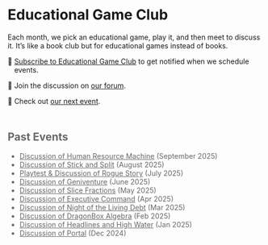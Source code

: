 <style>
  .emoji-paragraph {
    display: flex;
    margin-bottom: 1em;
  }

  .emoji-paragraph .emoji {
    flex: 0;
  }

  .emoji-paragraph .description {
    flex: 1;
  }
</style>

# Educational Game Club
Each month, we pick an educational game, play it, and then meet to discuss it. It’s like a book club but for educational games instead of books.

<div class="emoji-paragraph">
  <div class="emoji">🔔&nbsp;</div>
  <div class="description">
    <a href="https://forms.gle/zqG56ErXTdNzSTF6A">Subscribe to Educational Game Club</a> to get notified when we schedule events.
  </div>
</div>

<div class="emoji-paragraph">
  <div class="emoji">💬&nbsp;</div>
  <div class="description">
    Join the discussion on <a href="https://discourse.educationalgameclub.com/">our forum</a>.
  </div>
</div>

<!-- <div class="emoji-paragraph">
  <div class="emoji">📅&nbsp;</div>
  <div class="description">
    <b>The next event</b> will take place in October and will be announced soon.
  </div>
</div> -->

<!-- <div class="emoji-paragraph">
  <div class="emoji">📅&nbsp;</div>
  <div class="description">
    <a href="https://discourse.educationalgameclub.com/t/poll-game-for-august-2025">Cast your vote</a> on the game we'll discuss in August.
  </div>
</div> -->

<div class="emoji-paragraph">
  <div class="emoji">📅&nbsp;</div>
  <div class="description">
    Check out <a href="/events/next">our next event</a>.
  </div>
</div>

<div style="opacity: 0.65; margin-top: 50px;">
  <h2>Past Events</h2>
  <ul>
    <li><a href="/events/2025-09/">Discussion of Human Resource Machine</a> (September 2025)</li>
    <li><a href="/events/2025-08/">Discussion of Stick and Split</a> (August 2025)</li>
    <li><a href="/events/2025-07/">Playtest & Discussion of Rogue Story</a> (July 2025)</li>
    <li><a href="/events/2025-06/">Discussion of Geniventure</a> (June 2025)</li>
    <li><a href="/events/2025-05/">Discussion of Slice Fractions</a> (May 2025)</li>
    <li><a href="/events/2025-04/">Discussion of Executive Command</a> (Apr 2025)</li>
    <li><a href="/events/2025-03/">Discussion of Night of the Living Debt</a> (Mar 2025)</li>
    <li><a href="/events/2025-02/">Discussion of DragonBox Algebra</a> (Feb 2025)</li>
    <li><a href="/events/2025-01/">Discussion of Headlines and High Water</a> (Jan 2025)</li>
    <li><a href="/events/2024-12/">Discussion of Portal</a> (Dec 2024)</li>
  </ul>
</div>